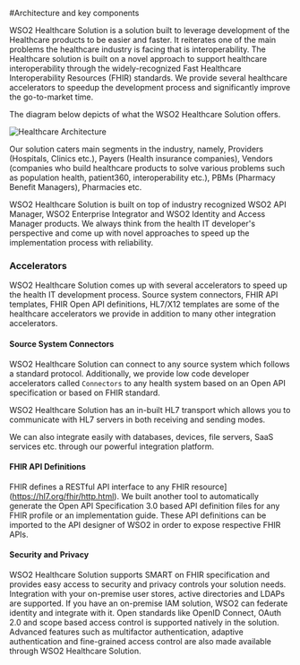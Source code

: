 #Architecture and key components

WSO2 Healthcare Solution is a solution built to leverage development of the Healthcare products to be easier and faster. It reiterates one of the main problems the healthcare industry is facing that is interoperability. The Healthcare solution is built on a novel approach to support healthcare interoperability through the widely-recognized Fast Healthcare Interoperability Resources (FHIR) standards. We provide several healthcare accelerators to speedup the development process and significantly improve the go-to-market time.

The diagram below depicts of what the WSO2 Healthcare Solution offers.

![Healthcare Architecture](../../assets/img/get-started/healthcare-architecture.png) 

Our solution caters main segments in the industry, namely, Providers (Hospitals, Clinics etc.), Payers (Health insurance companies), Vendors (companies who build healthcare products to solve various problems such as population health, patient360, interoperability etc.), PBMs (Pharmacy Benefit Managers), Pharmacies etc.

WSO2 Healthcare Solution is built on top of industry recognized WSO2 API Manager, WSO2 Enterprise Integrator and WSO2 Identity and Access Manager products. We always think from the health IT developer's perspective and come up with novel approaches to speed up the implementation process with reliability.

### Accelerators

WSO2 Healthcare Solution comes up with several accelerators to speed up the health IT development process. Source system connectors, FHIR API templates, FHIR Open API definitions, HL7/X12 templates are some of the healthcare accelerators we provide in addition to many other integration accelerators.

#### Source System Connectors

WSO2 Healthcare Solution can connect to any source system which follows a standard protocol. Additionally, we provide low code developer accelerators called `Connectors` to any health system based on an Open API specification or based on FHIR standard. 

WSO2 Healthcare Solution has an in-built HL7 transport which allows you to communicate with HL7 servers in both receiving and sending modes.

We can also integrate easily with databases, devices, file servers, SaaS services etc. through our powerful integration platform.

<!-- Need to add the story of using of the data mapping with the pre-built schemas for each healthcare data protocol(FHIR, HL7)>
<!-- #### FHIR Templates

FHIR can be a bit challenging message format to learn hence developers may have to spend a lot of time to learn the format in detail if they are to implement FHIR APIs from scratch. We have a novel approach to bridge this knowledge gap - FHIR integration templates. WSO2's FHIR integration templates consist of more than 60% of the code you have to write in order to expose a FHIR API. You are required only to make connections to the source systems by using pre-built Connectors and filling the right hand side of a YAML file containing the data mappings. -->

<!-- ![](RackMultipart20230104-1-szav62_html_a901c08c240eef84.png)

These FHIR templates are auto-generated from FHIR specification, and we can generate the templates to any FHIR profile or an implementation guide. -->

#### FHIR API Definitions

FHIR defines a RESTful API interface to any FHIR resource](https://hl7.org/fhir/http.html). We built another tool to automatically generate the Open API Specification 3.0 based API definition files for any FHIR profile or an implementation guide. These API definitions can be imported to the API designer of WSO2 in order to expose respective FHIR APIs.

#### Security and Privacy

WSO2 Healthcare Solution supports SMART on FHIR specification and provides easy access to security and privacy controls your solution needs. Integration with your on-premise user stores, active directories and LDAPs are supported. If you have an on-premise IAM solution, WSO2 can federate identity and integrate with it. Open standards like OpenID Connect, OAuth 2.0 and scope based access control is supported natively in the solution. Advanced features such as multifactor authentication, adaptive authentication and fine-grained access control are also made available through WSO2 Healthcare Solution.